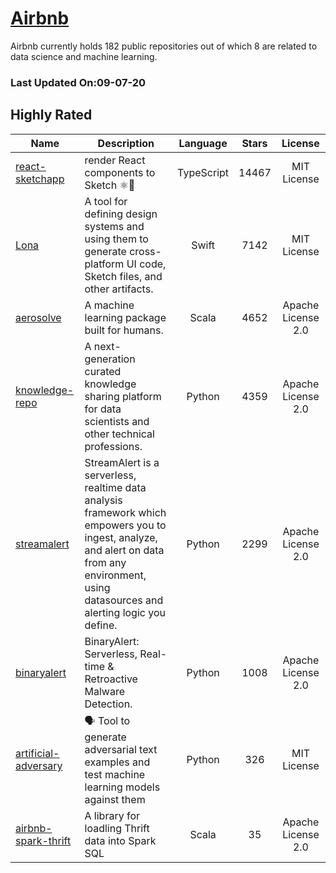 # [Airbnb](https://github.com/airbnb)

Airbnb currently holds 182 public repositories out of which 8 are related to data science and machine learning.

 ### Last Updated On:09-07-20

## Highly Rated

| Name | Description | Language | Stars | License |
| ---- | ----------- | :--------: | :-----: | :-------: |
 | [react-sketchapp](https://github.com/airbnb/react-sketchapp) | render React components to Sketch ⚛️💎 | TypeScript | 14467 | MIT License |
| [Lona](https://github.com/airbnb/Lona) | A tool for defining design systems and using them to generate cross-platform UI code, Sketch files, and other artifacts. | Swift | 7142 | MIT License |
| [aerosolve](https://github.com/airbnb/aerosolve) | A machine learning package built for humans. | Scala | 4652 | Apache License 2.0 |
| [knowledge-repo](https://github.com/airbnb/knowledge-repo) | A next-generation curated knowledge sharing platform for data scientists and other technical professions. | Python | 4359 | Apache License 2.0 |
| [streamalert](https://github.com/airbnb/streamalert) | StreamAlert is a serverless, realtime data analysis framework which empowers you to ingest, analyze, and alert on data from any environment, using datasources and alerting logic you define. | Python | 2299 | Apache License 2.0 |
| [binaryalert](https://github.com/airbnb/binaryalert) | BinaryAlert: Serverless, Real-time & Retroactive Malware Detection. | Python | 1008 | Apache License 2.0 |
| [artificial-adversary](https://github.com/airbnb/artificial-adversary) | 🗣️ Tool to generate adversarial text examples and test machine learning models against them | Python | 326 | MIT License |
| [airbnb-spark-thrift](https://github.com/airbnb/airbnb-spark-thrift) | A library for loadling Thrift data into Spark SQL | Scala | 35 | Apache License 2.0 |
